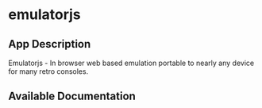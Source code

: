 # emulatorjs

## App Description

Emulatorjs - In browser web based emulation portable to nearly any device for many retro consoles.

## Available Documentation

